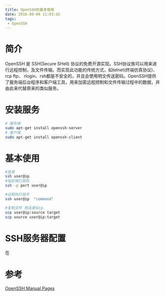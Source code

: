 ```yaml
---
title: OpenSSH的基本使用
date: 2016-09-04 11:03:42
tags:
 - OpenSSH
---
```


# 简介
OpenSSH 是 SSH(Secure SHell) 协议的免费开源实现。SSH协议族可以用来进行远程控制，及文件传输。而实现此功能的传统方式，如telnet(终端仿真协议)、 rcp ftp、 rlogin、rsh都是不安全的，并且会使用明文传送密码。OpenSSH提供了服务端后台程序和客户端工具，用来加密远程控制和文件传输过程中的数据，并由此来代替原来的类似服务。

<!--more-->

# 安装服务
```bash
# 服务端
sudo apt-get install openssh-server
# 客户端
sudo apt-get install openssh-client
```

# 基本使用
```bash
#登录
ssh user@ip
#指定端口登陆
ssh -p port user@ip

#远程执行指令
ssh user@ip  "command" 

#复制文件 用法类似cp
scp user@ip:source target
scp source user@ip:target
```

# SSH服务器配置
在


# 参考
[OpenSSH Manual Pages](http://www.openssh.com/manual.html)